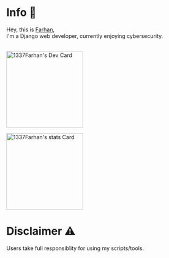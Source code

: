 # Info 📜
Hey, this is <a href="https://github.com/1337Farhan"> Farhan</a>,<br>
I'm a Django web developer, currently enjoying cybersecurity.<br>
<br>
<div class="side">
  <a href="https://app.daily.dev/1337Farhan"><img src="https://api.daily.dev/devcards/4f9b1ceb157548f7979b564c4da0c503.png?r=xed" width="200" alt="1337Farhan's Dev Card"/></a>
  
  <a href="https://github-readme-stats.vercel.app/api?username=1337Farhan)](https://github.com/anuraghazra/github-readme-stats
"><img src="https://github-readme-stats.vercel.app/api?username=1337Farhan)](https://github.com/anuraghazra/github-readme-stats
" width="200" alt="1337Farhan's stats Card"/></a>
</div>

# Disclaimer ⚠
Users take full responsiblity for using my scripts/tools.
